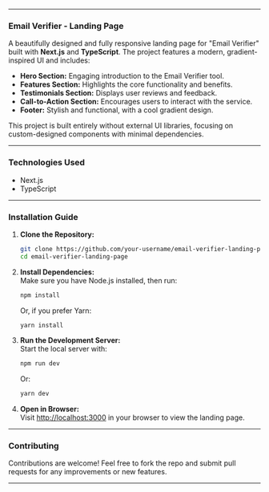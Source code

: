 

---

### **Email Verifier - Landing Page**  
A beautifully designed and fully responsive landing page for "Email Verifier" built with **Next.js** and **TypeScript**. The project features a modern, gradient-inspired UI and includes:  
- **Hero Section:** Engaging introduction to the Email Verifier tool.  
- **Features Section:** Highlights the core functionality and benefits.  
- **Testimonials Section:** Displays user reviews and feedback.  
- **Call-to-Action Section:** Encourages users to interact with the service.  
- **Footer:** Stylish and functional, with a cool gradient design.  

This project is built entirely without external UI libraries, focusing on custom-designed components with minimal dependencies.  

---

### **Technologies Used**  
- Next.js  
- TypeScript  

---

### **Installation Guide**  

1. **Clone the Repository:**  
   ```bash
   git clone https://github.com/your-username/email-verifier-landing-page.git
   cd email-verifier-landing-page
   ```

2. **Install Dependencies:**  
   Make sure you have Node.js installed, then run:  
   ```bash
   npm install
   ```
   Or, if you prefer Yarn:  
   ```bash
   yarn install
   ```

3. **Run the Development Server:**  
   Start the local server with:  
   ```bash
   npm run dev
   ```
   Or:  
   ```bash
   yarn dev
   ```

4. **Open in Browser:**  
   Visit [http://localhost:3000](http://localhost:3000) in your browser to view the landing page.

---

### **Contributing**  
Contributions are welcome! Feel free to fork the repo and submit pull requests for any improvements or new features.

---
